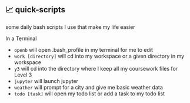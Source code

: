 ## 📈 quick-scripts 
some daily bash scripts I use that make my life easier

In a Terminal   
* ```openb``` will open .bash_profile in my terminal for me to edit
* ```work [directory]``` will cd into my workspace or a given directory in my workspace
* ```y3``` will cd into the directory where I keep all my coursework files for Level 3
* ```jupyter``` will launch jupyter
* ```weather``` will prompt for a city and give me basic weather data
* ```todo [task]``` will open my todo list or add a task to my todo list
